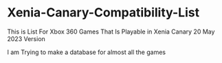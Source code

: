 # Xenia-Canary-Compatibility-List
This is List For Xbox 360 Games That Is Playable in Xenia Canary 20 May 2023 Version

I am Trying to make a database for almost all the games
